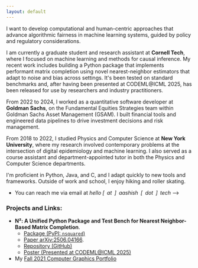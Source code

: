 ```yaml
---
layout: default
---
```


I want to develop computational and human-centric approaches that advance algorithmic fairness in machine
learning systems, guided by policy and regulatory considerations. 

I am currently a graduate student and research assistant at **Cornell Tech**, where I focused on machine learning and methods for causal inference. My recent work includes building a Python package that implements performant matrix completion using novel nearest-neighbor estimators that adapt to noise and bias across settings. It's been tested on standard benchmarks and, after having been presented at CODEML@ICML 2025, has been released for use by researchers and industry practitioners.

From 2022 to 2024, I worked as a quantitative software developer at **Goldman Sachs**, on the Fundamental Equities Strategies team within Goldman Sachs Asset Management (GSAM). I built financial tools and engineered data pipelines to drive investment decisions and risk management.

From 2018 to 2022, I studied Physics and Computer Science at **New York University**, where my research involved contemporary problems at the intersection of digital epidemiology and machine learning. I also served as a course assistant and department-appointed tutor in both the Physics and Computer Science departments. 

I'm proficient in Python, Java, and C, and I adapt quickly to new tools and frameworks. Outside of work and school, I enjoy hiking and roller skating. 

<!-- 
### More about me:

- [LinkedIn](./linkedin)
- [GitHub](./github)
- [Google Scholar](./scholar)
- [My Résumé](./resume)
<!-- - [My Curriculum Vitae](./cv) -->
- You can reach me via email at *hello [ at ] aashish [ dot ] tech*
-->

### Projects and Links:
- **N²: A Unified Python Package and Test Bench for Nearest Neighbor-Based Matrix Completion**. 
    - [Package (PyPI: `nsquared`)](https://pypi.org/project/nsquared/)
    - [Paper arXiv:2506.04166](https://arxiv.org/abs/2506.04166).
    - [Repository (GitHub)](https://github.com/aashish-khub/NearestNeighbors)
    - [Poster (Presented at CODEML@ICML 2025)](./assets/pdf/N2_poster.pdf) 
- My [Fall 2021 Computer Graphics Portfolio](https://aashish-khub.github.io/graphics/graphics_home.html)